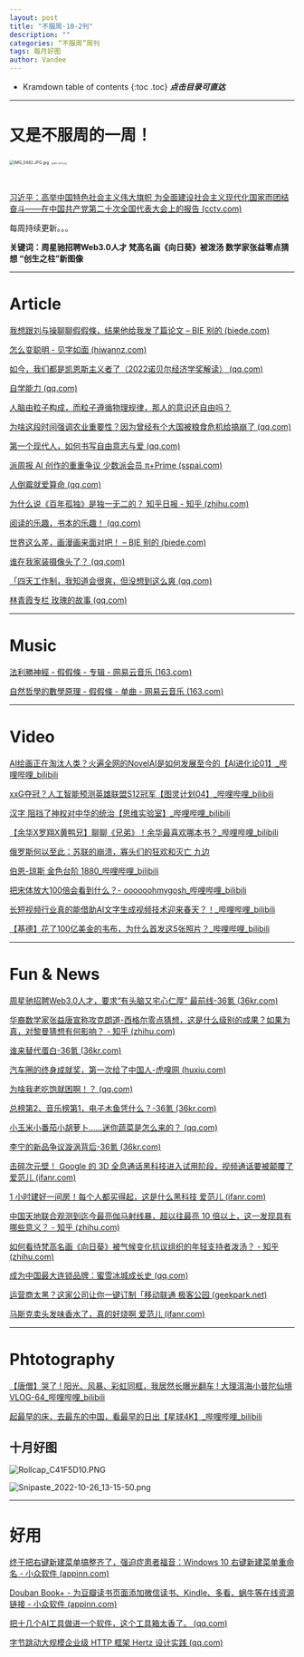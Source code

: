 ```yaml
---
layout: post
title: "不服周-10-2刊"
description: ""
categories: “不服周”周刊
tags: 每月好图
author: Vandee
---
```


* Kramdown table of contents
{:toc .toc}
***点击目录可直达***



------

# 又是不服周的一周！



<img src="https://s2.loli.net/2022/09/15/IaEBLOSFU6kGqrH.jpg" alt="IMG_0482.JPG.jpg" style="zoom:50%;" />

<img src="https://s2.loli.net/2022/09/15/KPVhHRgSJpwEcrk.jpg" alt="IMG_0432.jpg" style="zoom: 25%;" />

​              

[习近平：高举中国特色社会主义伟大旗帜 为全面建设社会主义现代化国家而团结奋斗——在中国共产党第二十次全国代表大会上的报告 (cctv.com)](https://content-static.cctvnews.cctv.com/snow-book/index.html?toc_style_id=feeds_default&share_to=wechat&item_id=5914644623199900932&track_id=B38020D9-0441-43D0-AD3C-4650B071F6DB_688397882954)

每周持续更新。。。

**关键词：周星驰招聘Web3.0人才  梵高名画《向日葵》被泼汤  数学家张益零点猜想  “创生之柱”新图像**



------



# Article

[我想跟刘与操聊聊假假條，结果他给我发了篇论文 – BIE 别的 (biede.com)](https://www.biede.com/jiajiatiao/)

[怎么变聪明 - 见字如面 (hiwannz.com)](https://hiwannz.com/archives/731)

[如今，我们都是凯恩斯主义者了（2022诺贝尔经济学奖解读） (qq.com)](https://mp.weixin.qq.com/s/vgI8_s-VPurRZ1oXqNs2KQ)

[自学能力 (qq.com)](https://mp.weixin.qq.com/s/doIdvqkGZMYK5Do7RYijEg)

[人脑由粒子构成，而粒子遵循物理规律，那人的意识还自由吗？](https://daily.zhihu.com/story/9754363)

[为啥这段时间强调农业重要性？因为曾经有个大国被粮食危机给搞崩了 (qq.com)](https://mp.weixin.qq.com/s/lT8nRuTDcAukFUZRvdPvAw)

[第一个现代人，如何书写自由意志与爱 (qq.com)](https://mp.weixin.qq.com/s/FpfcQ_VYhzHQltKEszpWRg)

[派周报   AI 创作的重重争议  少数派会员 π+Prime (sspai.com)](https://sspai.com/prime/story/pi-weekly-014)

[人倒霉就爱算命 (qq.com)](https://mp.weixin.qq.com/s/KrBoh5PGNlwQg3oR9-ar5w)

[为什么说《百年孤独》是独一无二的？ 知乎日报 - 知乎 (zhihu.com)](https://daily.zhihu.com/story/9754134)

[阅读的乐趣，书本的乐趣！ (qq.com)](https://mp.weixin.qq.com/s/Vtex5nnBJ2pzMjC0_0hrhA)

[世界这么差，画漫画来面对吧！ – BIE 别的 (biede.com)](https://www.biede.com/anusman/)

[谁在我家装摄像头了？ (qq.com)](https://mp.weixin.qq.com/s/j5S5kbfdxcM6g3SmVbRPHA)

[「四天工作制，我知道会很爽，但没想到这么爽 (qq.com)](https://mp.weixin.qq.com/s/Lnoaqr5fR8xv5xM1b90ANw)

[林青霞专栏  玫瑰的故事 (qq.com)](https://mp.weixin.qq.com/s/Yb2JKaLwUYzfGcTgxV6TBA)

------



# Music

[法利勝神經 - 假假條 - 专辑 - 网易云音乐 (163.com)](https://music.163.com/#/album?id=99008258)

[自然哲學的數學原理 - 假假條 - 单曲 - 网易云音乐 (163.com)](https://music.163.com/#/song?id=1499799196)

------



# Video

[AI绘画正在淘汰人类？火遍全网的NovelAI是如何发展至今的【AI进化论01】_哔哩哔哩_bilibili](https://www.bilibili.com/video/BV1Ye4y177ns/?spm_id_from=444.41.list.card_archive.click&vd_source=92184533e359726f138fee9650261f0f)

[xxG夺冠？人工智能预测英雄联盟S12冠军【图灵计划04】_哔哩哔哩_bilibili](https://www.bilibili.com/video/BV1P14y1j7hm/?spm_id_from=444.42.list.card_archive.click&vd_source=92184533e359726f138fee9650261f0f)

[汉字 阻挡了神权对中华的统治【思维实验室】_哔哩哔哩_bilibili](https://www.bilibili.com/video/BV14e4y1v7Yg/?is_story_h5=false&p=1&share_from=ugc&share_medium=iphone&share_plat=ios&share_session_id=5CA1EFA3-3F53-4E11-A7A5-BFD3E8C2A21F&share_source=GENERIC&share_tag=s_i&timestamp=1665896461&unique_k=vUN6rtO&vd_source=92184533e359726f138fee9650261f0f)

[【余华X罗翔X黄鸭兄】聊聊《兄弟》！余华最喜欢哪本书？_哔哩哔哩_bilibili](https://www.bilibili.com/video/BV1Ue4y187dT/?spm_id_from=333.1007.tianma.4-1-12.click&vd_source=92184533e359726f138fee9650261f0f)

[俄罗斯何以至此：苏联的崩溃，寡头们的狂欢和灭亡  九边](https://mp.weixin.qq.com/s/SOeCkX4K7cXq-f8LmAmRAw)

[伯恩-琼斯   金色台阶 1880_哔哩哔哩_bilibili](https://www.bilibili.com/video/BV1he4y177Lb/?spm_id_from=444.42.list.card_archive.click&vd_source=92184533e359726f138fee9650261f0f)

[把宋体放大100倍会看到什么？- oooooohmygosh_哔哩哔哩_bilibili](https://www.bilibili.com/video/BV1uK411D7TT/?vd_source=92184533e359726f138fee9650261f0f)

[长短视频行业真的能借助AI文字生成视频技术迎来春天？！_哔哩哔哩_bilibili](https://www.bilibili.com/video/BV1ce4y1S7oF/?vd_source=92184533e359726f138fee9650261f0f)

[【基德】花了100亿美金的韦布，为什么首发这5张照片？_哔哩哔哩_bilibili](https://www.bilibili.com/video/BV1ZG411H7ss/?is_story_h5=false&p=1&share_from=ugc&share_medium=iphone&share_plat=ios&share_session_id=D4631D8A-6D0E-405D-9FAA-750682805348&share_source=GENERIC&share_tag=s_i&timestamp=1666193207&unique_k=2Mh3AR2&vd_source=92184533e359726f138fee9650261f0f)

------



# Fun & News

[周星驰招聘Web3.0人才，要求“有头脑又宅心仁厚”  最前线-36氪 (36kr.com)](https://36kr.com/p/1964377506097416)

[华裔数学家张益唐宣称攻克朗道-西格尔零点猜想，这是什么级别的成果？如果为真，对黎曼猜想有何影响？ - 知乎 (zhihu.com)](https://www.zhihu.com/question/559674941)

[谁来替代蛋白-36氪 (36kr.com)](https://www.36kr.com/p/1972534180154497)

[汽车圈的终身成就奖，第一次给了中国人-虎嗅网 (huxiu.com)](https://www.huxiu.com/article/694526.html?f=rss)

[为啥我老吃饱就困啊！？ (qq.com)](https://mp.weixin.qq.com/s/3T05-z7njKNi-CZhevFh6w)

[总榜第2、音乐榜第1，电子木鱼凭什么？-36氪 (36kr.com)](https://www.36kr.com/p/1967414475473667)

[小玉米小番茄小胡萝卜……迷你蔬菜是怎么来的？ (qq.com)](https://mp.weixin.qq.com/s/8_M_KNBhw-zhBNHUbhEDaQ)

[李宁的新品争议漩涡背后-36氪 (36kr.com)](https://www.36kr.com/p/1964477810583813)

[击碎次元壁！ Google 的 3D 全息通话黑科技进入试用阶段，视频通话要被颠覆了  爱范儿 (ifanr.com)](https://www.ifanr.com/1517592?utm_source=rss&utm_medium=rss&utm_campaign=)

[1 小时建好一间房！每个人都买得起，这是什么黑科技  爱范儿 (ifanr.com)](https://www.ifanr.com/1517458?utm_source=rss&utm_medium=rss&utm_campaign=)

[中国天地联合观测到迄今最亮伽马射线暴，超以往最亮 10 倍以上，这一发现具有哪些意义？ - 知乎 (zhihu.com)](https://www.zhihu.com/question/559912213?utm_id=0)

[如何看待梵高名画《向日葵》被气候变化抗议组织的年轻支持者泼汤？ - 知乎 (zhihu.com)](https://www.zhihu.com/question/559497658?utm_id=0)

[成为中国最大连锁品牌：蜜雪冰城成长史 (qq.com)](https://mp.weixin.qq.com/s?__biz=MzU3Mjk1OTQ0Ng==&mid=2247496462&idx=1&sn=cb59cea1949fba9c24d39528c071d42f&chksm=fcca4cb7cbbdc5a1a4537baf2f3605df10fe2bcc9cf90d4a9a5c8e023f8856891771cf805e9f&scene=58&subscene=0#rd)

[运营商太黑？这家公司让你一键订制「移动联通    极客公园 (geekpark.net)](https://www.geekpark.net/news/309437)

[马斯克卖头发味香水了，真的好烧啊  爱范儿 (ifanr.com)](https://www.ifanr.com/1516775?utm_source=rss&utm_medium=rss&utm_campaign=)

------



# Phtotography

[【唐僧】哭了 ! 阳光、风暴、彩虹同框，我居然长曝光翻车 ! 大理洱海小普陀仙境 VLOG-64_哔哩哔哩_bilibili](https://www.bilibili.com/video/BV1Bd4y117Y5/?vd_source=92184533e359726f138fee9650261f0f)

[起最早的床，去最东的中国，看最早的日出【星球4K】_哔哩哔哩_bilibili](https://www.bilibili.com/video/BV1Dd4y117zy/?spm_id_from=444.41.list.card_archive.click&vd_source=92184533e359726f138fee9650261f0f)

## 十月好图

![Rollcap_C41F5D10.PNG](https://s2.loli.net/2022/10/26/NtHd69JoejMhfzr.png)

![Snipaste_2022-10-26_13-15-50.png](https://s2.loli.net/2022/10/26/zDpYGUwcnoBHM3d.png)

------



# 好用

[终于把右键新建菜单搞整齐了，强迫症患者福音：Windows 10 右键新建菜单重命名 - 小众软件 (appinn.com)](https://www.appinn.com/context-menu-change-name-win10/)

[Douban Book+ - 为豆瓣读书页面添加微信读书、Kindle、多看、蜗牛等在线资源链接 - 小众软件 (appinn.com)](https://www.appinn.com/douban-book-plus/)

[把十几个AI工具做进一个软件，这个工具箱太香了。 (qq.com)](https://mp.weixin.qq.com/s/dX_GrTUZDppVf5QNyjKd7g)

[字节跳动大规模企业级 HTTP 框架 Hertz 设计实践 (qq.com)](https://mp.weixin.qq.com/s?__biz=MzI1MzYzMjE0MQ==&mid=2247499445&idx=1&sn=ddbd5426f375fd7e23bac2a6a3f9dfb3&chksm=e9d33557dea4bc414e7b48871b64ce8b3ad57b5e297dd77c5ffd64df8d521ffaafd0e787585d&scene=58&subscene=0#rd)
